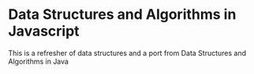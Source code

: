 # Data Structures and Algorithms in Javascript
This is a refresher of data structures and a port from Data Structures and Algorithms in Java

